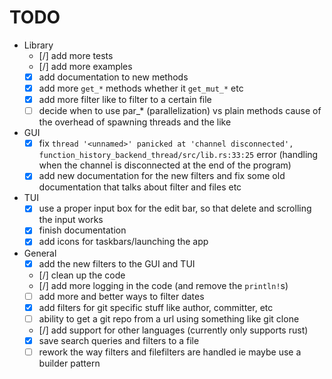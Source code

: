 # TODO

- Library
  - [/] add more tests
  - [/] add more examples
  - [x] add documentation to new methods
  - [x] add more `get_*` methods whether it `get_mut_*` etc
  - [x] add more filter like to filter to a certain file
  - [ ] decide when to use par_* (parallelization) vs plain methods cause of the overhead of spawning threads and the like

- GUI
  - [x] fix `thread '<unnamed>' panicked at 'channel disconnected', function_history_backend_thread/src/lib.rs:33:25` error (handling when the channel is disconnected at the end of the program)
  - [x] add new documentation for the new filters and fix some old documentation that talks about filter  and files etc
- TUI
  - [x] use a proper input box for the edit bar, so that delete and scrolling the input works
  - [x] finish documentation
  - [x] add icons for taskbars/launching the app

- General
  - [x] add the new filters to the GUI and TUI
  - [/] clean up the code
  - [/] add more logging in the code (and remove the `println!`s)
  - [ ] add more and better ways to filter dates
  - [x] add filters for git specific stuff like author, committer, etc
  - [ ] ability to get a git repo from a url using something like git clone
  - [/] add support for other languages (currently only supports rust)
  - [x] save search queries and filters to a file
  - [ ] rework the way filters and filefilters are handled ie maybe use a builder pattern
